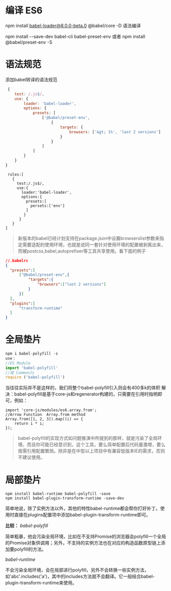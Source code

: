 # 编译 ES6

npm install babel-loader@8.0.0-beta.0 @babel/core -D 语法编译


npm install --save-dev babel-cli babel-preset-env 
或者 npm install @babel/preset-env -S 
# 语法规范  #
添加babel转译的语法规范 
```javascript
 {
    test: /.js$/,
    use: {
        loader: 'babel-loader',
        options: {
            presets: [
                ['@babel/preset-env',
                    {
                        targets: {
                            browsers: ['&gt; 1%', 'last 2 versions']
                        }
                    }
                ]
            ]
        }
    }
}
```


```text
 rules:[ 
   { 
     test:/.js$/, 
     use:{ 
       loader:'babel-loader', 
       options:{ 
         presets:[
           persets:['env']
         ] 
        }
      } 
   } 
]
```
> 新版本的babel已经计划支持在package.json中设置browserslist参数来指定需要适配的使用环境，也就是说同一套针对使用环境的配置被剥离出来，而被postcss,babel,autoprefixer等工具共享使用。看下面的例子

```json
//.babelrc
{
  "presets":[
      ["@babel/preset-env",{
          "targets":{
              "browsers":["last 2 versions"]
          }
      }]
  ],
  "plugins":[
      "transform-runtime"
  ]
}
```

# 全局垫片 #  
```javascript
npm i babel-polyfill -s
use：
//ES Module
import 'babel-polyfill'
//或 CommonJs
require ('babel-polyfill')
```
当往往实际并不是这样的，我们将整个babel-polyfill引入则会有400多k的体积
解决：babel-polyfill是基于core-js和regenerator构建的，只需要在引用时指明即可，例如：
```
import 'core-js/modules/es6.array.from';
//Arrow Function  Array.from method
Array.from([1, 2, 3]).map((i) => {
    return i * i;
});
```
>babel-polyfill的实现方式如问题推演中所提到的那样，就是污染了全局环境，而且你可能已经意识到，这个工具，要么简单配置后代码量激增，要么按需引用配置繁琐。除非是在中型以上项目中有兼容低版本IE的需求，否则不建议使用。
# 局部垫片 #

```text
npm install babel-runtime babel-polyfill -save
npm install babel-plugin-transform-runtime -save-dev
```
简单地说，除了实例方法以外，其他的特性babel-runtime都会帮你打好补丁。使用时直接在plugins配置项中添加babel-plugin-transform-runtime即可。

**比较：**
*babel-polyfill*

简单粗暴，他会污染全局环境，比如在不支持Promise的浏览器会polyfill一个全局的Promise对象供调用；另外，不支持的实例方法也在对应的构造函数原型链上添加要polyfill的方法。


*babel-runtime*

不会污染全局环境，会在局部进行polyfill，另外不会转换一些实例方法，如'abc'.includes('a')，其中的includes方法就不会翻译。它一般结合babel-plugin-transform-runtime来使用。